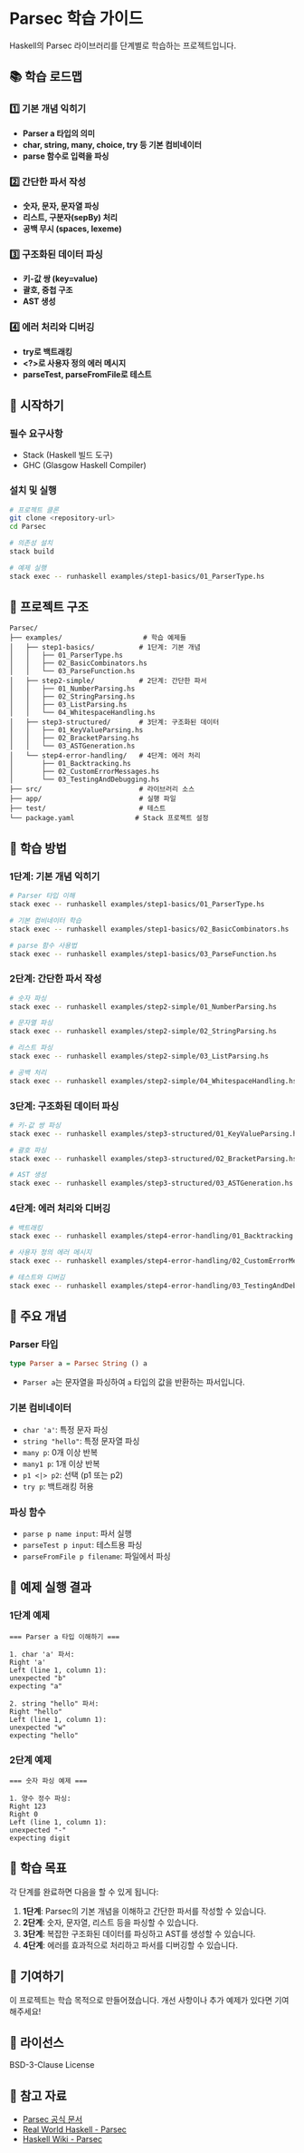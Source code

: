 # Parsec 학습 가이드

Haskell의 Parsec 라이브러리를 단계별로 학습하는 프로젝트입니다.

## 📚 학습 로드맵

### 1️⃣ 기본 개념 익히기
- **Parser a 타입의 의미**
- **char, string, many, choice, try 등 기본 컴비네이터**
- **parse 함수로 입력을 파싱**

### 2️⃣ 간단한 파서 작성
- **숫자, 문자, 문자열 파싱**
- **리스트, 구분자(sepBy) 처리**
- **공백 무시 (spaces, lexeme)**

### 3️⃣ 구조화된 데이터 파싱
- **키-값 쌍 (key=value)**
- **괄호, 중첩 구조**
- **AST 생성**

### 4️⃣ 에러 처리와 디버깅
- **try로 백트래킹**
- **<?>로 사용자 정의 에러 메시지**
- **parseTest, parseFromFile로 테스트**

## 🚀 시작하기

### 필수 요구사항
- Stack (Haskell 빌드 도구)
- GHC (Glasgow Haskell Compiler)

### 설치 및 실행
```bash
# 프로젝트 클론
git clone <repository-url>
cd Parsec

# 의존성 설치
stack build

# 예제 실행
stack exec -- runhaskell examples/step1-basics/01_ParserType.hs
```

## 📁 프로젝트 구조

```
Parsec/
├── examples/                    # 학습 예제들
│   ├── step1-basics/           # 1단계: 기본 개념
│   │   ├── 01_ParserType.hs
│   │   ├── 02_BasicCombinators.hs
│   │   └── 03_ParseFunction.hs
│   ├── step2-simple/           # 2단계: 간단한 파서
│   │   ├── 01_NumberParsing.hs
│   │   ├── 02_StringParsing.hs
│   │   ├── 03_ListParsing.hs
│   │   └── 04_WhitespaceHandling.hs
│   ├── step3-structured/       # 3단계: 구조화된 데이터
│   │   ├── 01_KeyValueParsing.hs
│   │   ├── 02_BracketParsing.hs
│   │   └── 03_ASTGeneration.hs
│   └── step4-error-handling/   # 4단계: 에러 처리
│       ├── 01_Backtracking.hs
│       ├── 02_CustomErrorMessages.hs
│       └── 03_TestingAndDebugging.hs
├── src/                        # 라이브러리 소스
├── app/                        # 실행 파일
├── test/                       # 테스트
└── package.yaml               # Stack 프로젝트 설정
```

## 📖 학습 방법

### 1단계: 기본 개념 익히기
```bash
# Parser 타입 이해
stack exec -- runhaskell examples/step1-basics/01_ParserType.hs

# 기본 컴비네이터 학습
stack exec -- runhaskell examples/step1-basics/02_BasicCombinators.hs

# parse 함수 사용법
stack exec -- runhaskell examples/step1-basics/03_ParseFunction.hs
```

### 2단계: 간단한 파서 작성
```bash
# 숫자 파싱
stack exec -- runhaskell examples/step2-simple/01_NumberParsing.hs

# 문자열 파싱
stack exec -- runhaskell examples/step2-simple/02_StringParsing.hs

# 리스트 파싱
stack exec -- runhaskell examples/step2-simple/03_ListParsing.hs

# 공백 처리
stack exec -- runhaskell examples/step2-simple/04_WhitespaceHandling.hs
```

### 3단계: 구조화된 데이터 파싱
```bash
# 키-값 쌍 파싱
stack exec -- runhaskell examples/step3-structured/01_KeyValueParsing.hs

# 괄호 파싱
stack exec -- runhaskell examples/step3-structured/02_BracketParsing.hs

# AST 생성
stack exec -- runhaskell examples/step3-structured/03_ASTGeneration.hs
```

### 4단계: 에러 처리와 디버깅
```bash
# 백트래킹
stack exec -- runhaskell examples/step4-error-handling/01_Backtracking.hs

# 사용자 정의 에러 메시지
stack exec -- runhaskell examples/step4-error-handling/02_CustomErrorMessages.hs

# 테스트와 디버깅
stack exec -- runhaskell examples/step4-error-handling/03_TestingAndDebugging.hs
```

## 🔧 주요 개념

### Parser 타입
```haskell
type Parser a = Parsec String () a
```
- `Parser a`는 문자열을 파싱하여 `a` 타입의 값을 반환하는 파서입니다.

### 기본 컴비네이터
- `char 'a'`: 특정 문자 파싱
- `string "hello"`: 특정 문자열 파싱
- `many p`: 0개 이상 반복
- `many1 p`: 1개 이상 반복
- `p1 <|> p2`: 선택 (p1 또는 p2)
- `try p`: 백트래킹 허용

### 파싱 함수
- `parse p name input`: 파서 실행
- `parseTest p input`: 테스트용 파싱
- `parseFromFile p filename`: 파일에서 파싱

## 📝 예제 실행 결과

### 1단계 예제
```
=== Parser a 타입 이해하기 ===

1. char 'a' 파서:
Right 'a'
Left (line 1, column 1):
unexpected "b"
expecting "a"

2. string "hello" 파서:
Right "hello"
Left (line 1, column 1):
unexpected "w"
expecting "hello"
```

### 2단계 예제
```
=== 숫자 파싱 예제 ===

1. 양수 정수 파싱:
Right 123
Right 0
Left (line 1, column 1):
unexpected "-"
expecting digit
```

## 🎯 학습 목표

각 단계를 완료하면 다음을 할 수 있게 됩니다:

1. **1단계**: Parsec의 기본 개념을 이해하고 간단한 파서를 작성할 수 있습니다.
2. **2단계**: 숫자, 문자열, 리스트 등을 파싱할 수 있습니다.
3. **3단계**: 복잡한 구조화된 데이터를 파싱하고 AST를 생성할 수 있습니다.
4. **4단계**: 에러를 효과적으로 처리하고 파서를 디버깅할 수 있습니다.

## 🤝 기여하기

이 프로젝트는 학습 목적으로 만들어졌습니다. 개선 사항이나 추가 예제가 있다면 기여해주세요!

## 📄 라이선스

BSD-3-Clause License

## 🔗 참고 자료

- [Parsec 공식 문서](https://hackage.haskell.org/package/parsec)
- [Real World Haskell - Parsec](http://book.realworldhaskell.org/read/using-parsec.html)
- [Haskell Wiki - Parsec](https://wiki.haskell.org/Parsec)